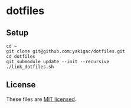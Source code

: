 # dotfiles

## Setup
```
cd ~
git clone git@github.com:yakigac/dotfiles.git
cd dotfiles
git submodule update --init --recursive
./link_dotfiles.sh
```

## License
These files are [MIT licensed](./LICENSE).
